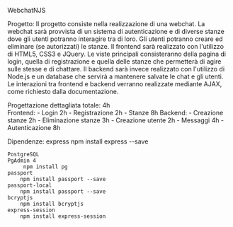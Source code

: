 WebchatNJS

Progetto:
Il progetto consiste nella realizzazione di una webchat.
La webchat sarà provvista di un sistema di autenticazione e di diverse stanze dove gli utenti potranno interagire tra di loro.
Gli utenti potranno creare ed eliminare (se autorizzati) le stanze.
Il frontend sarà realizzato con l'utilizzo di HTML5, CSS3 e JQuery. Le viste principali consisteranno della pagina di login, quella di registrazione e quella delle stanze che permetterà di agire sulle stesse e di chattare.
Il backend sarà invece realizzato con l'utilizzo di Node.js e un database che servirà a mantenere salvate le chat e gli utenti.
Le interazioni tra frontend e backend verranno realizzate mediante AJAX, come richiesto dalla documentazione.




Progettazione dettagliata totale:	4h	
Frontend:
	-	Login				2h
	-	Registrazione		2h
	-	Stanze				8h
Backend:
	-	Creazione stanze	2h
	-	Eliminazione stanze	3h
	-	Creazione utente	2h
	-	Messaggi			4h
	- 	Autenticazione		8h

Dipendenze:
	express
		npm install express --save
		
	PostgreSQL
	PgAdmin 4
		 npm install pg
	passport
		npm install passport --save
	passport-local
		npm install passport --save
	bcryptjs
		npm install bcryptjs
	express-session
		npm install express-session
		 

		
